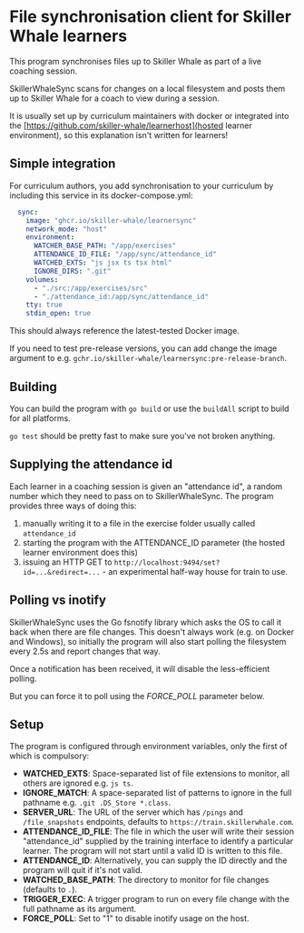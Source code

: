 # File synchronisation client for Skiller Whale learners

This program synchronises files up to Skiller Whale as part of a live coaching
session.

SkillerWhaleSync scans for changes on a local filesystem and posts them up to
Skiller Whale for a coach to view during a session.

It is usually set up by curriculum maintainers with docker or integrated into
the [https://github.com/skiller-whale/learnerhost](hosted learner environment),
so this explanation isn't written for learners!

## Simple integration

For curriculum authors, you add synchronisation to your curriculum by
including this service in its docker-compose.yml:

```yaml
  sync:
    image: "ghcr.io/skiller-whale/learnersync"
    network_mode: "host"
    environment:
      WATCHER_BASE_PATH: "/app/exercises"
      ATTENDANCE_ID_FILE: "/app/sync/attendance_id"
      WATCHED_EXTS: "js jsx ts tsx html"
      IGNORE_DIRS: ".git"
    volumes:
      - "./src:/app/exercises/src"
      - "./attendance_id:/app/sync/attendance_id"
    tty: true
    stdin_open: true
```

This should always reference the latest-tested Docker image.

If you need to test pre-release versions, you can add change the image
argument to e.g. `gchr.io/skiller-whale/learnersync:pre-release-branch`.

## Building

You can build the program with `go build` or use the `buildAll` script to build for all platforms.

`go test` should be pretty fast to make sure you've not broken anything.

## Supplying the attendance id

Each learner in a coaching session is given an "attendance id", a random number which they need to pass on
to SkillerWhaleSync.  The program provides three ways of doing this:

1. manually writing it to a file in the exercise folder usually called `attendance_id`
2. starting the program with the ATTENDANCE_ID parameter (the hosted learner environment does this)
3. issuing an HTTP GET to `http://localhost:9494/set?id=...&redirect=...` - an experimental half-way house
   for train to use.

## Polling vs inotify

SkillerWhaleSync uses the Go fsnotify library which asks the OS to call it back when there are file changes.
This doesn't always work (e.g. on Docker and Windows), so initially the program will also start polling the
filesystem every 2.5s and report changes that way.

Once a notification has been received, it will disable the less-efficient polling.

But you can force it to poll using the *FORCE_POLL* parameter below.

## Setup

The program is configured through environment variables, only the first of which is compulsory:

* **WATCHED_EXTS**: Space-separated list of file extensions to monitor, all others are ignored e.g. `js ts`.
* **IGNORE_MATCH**: A space-separated list of patterns to ignore in the full pathname e.g. `.git .DS_Store *.class`.
* **SERVER_URL**: The URL of the server which has `/pings` and `/file_snapshots` endpoints, defaults to `https://train.skillerwhale.com`.
* **ATTENDANCE_ID_FILE**: The file in which the user will write their session "attendance_id" supplied by the training interface to identify a particular learner. The program will not start until a valid ID is written to this file.
* **ATTENDANCE_ID**: Alternatively, you can supply the ID directly and the program will quit if it's not valid.
* **WATCHED_BASE_PATH**: The directory to monitor for file changes (defaults to `.`).
* **TRIGGER_EXEC**: A trigger program to run on every file change with the full pathname as its argument.
* **FORCE_POLL**: Set to "1" to disable inotify usage on the host.
